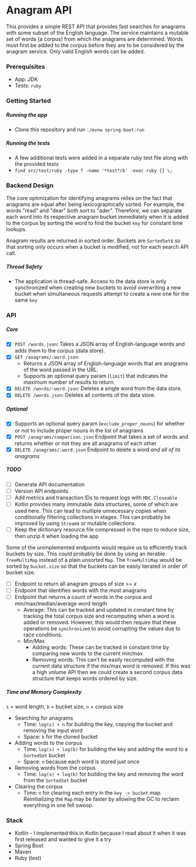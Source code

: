 # Anagram API
This provides a simple REST API that provides fast searches for anagrams with
some subset of the English language. The service maintains a mutable set
of words (a corpus) from which the anagrams are determined. Words must first be
added to the corpus before they are to be considered by the anagram
service. Only valid English words can be added.

### Prerequisites
* App: JDK
* Tests: `ruby`

### Getting Started
##### Running the app
* Clone this repository and run `./mvnw spring-boot:run`
##### Running the tests
* A few additional tests were added in a separate ruby test file along with the provided tests
* `find src/test/ruby -type f -name '*test*rb' -exec ruby {} \;`

### Backend Design
The core optimization for identifying anagrams relies on the fact that anagrams are equal after being
lexicographically sorted. For example, the words "read" and "dear" both sort to "ader". Therefore, we can
separate each word into its respective anagram bucket immediately when it is added to the corpus by
sorting the word to find the bucket `key` for constant time lookups.

Anagram results are returned in sorted order. Buckets are `SortedSet`s so that sorting only occurs
when a bucket is modified, not for each search API call.

##### Thread Safety
* The application is thread-safe. Access to the data store is only synchronized when creating new buckets
to avoid overwriting a new bucket when simultaneous requests attempt to create a new one for the same `key` 

### API

##### Core
- [x] `POST /words.json`: Takes a JSON array of English-language words and adds them to the corpus (data store).
- [x] `GET /anagrams/:word.json`:
  - Returns a JSON array of English-language words that are anagrams of the word passed in the URL.
  - Supports an optional query param (`limit`) that indicates the maximum number of results to return.
- [x] `DELETE /words/:word.json`: Deletes a single word from the data store.
- [x] `DELETE /words.json`: Deletes all contents of the data store.
##### Optional
- [x] Supports an optional query param (`exclude_proper_nouns`) for whether or not to include proper nouns in the list of anagrams
- [x] `POST /anagrams/comparison.json` Endpoint that takes a set of words and returns whether or not they are all anagrams of each other
- [x] `DELETE /anagrams/:word.json` Endpoint to delete a word *and all of its anagrams*

##### TODO
- [ ] Generate API documentation
- [ ] Version API endpoints
- [ ] Add metrics and transaction IDs to request logs with `MDC.Closeable`
- [ ] Kotlin provides many immutable data structures, some of which are used here. This can lead to
multiple unnecessary copies when conditionally filtering collections in stages. This can probably be
improved by using `Stream`s or mutable collections.
- [ ] Keep the dictionary resource file compressed in the repo to reduce size, then unzip it when loading the app

Some of the unimplemented endpoints would require us to efficiently track buckets by size. This could
probably be done by using an iterable `TreeMultiMap` instead of a plain unsorted `Map`. The `TreeMultiMap`
would be sorted by `bucket.size` so that the buckets can be easily iterated in order of bucket size.
- [ ] Endpoint to return all anagram groups of size >= *x*
- [ ] Endpoint that identifies words with the most anagrams 
- [ ] Endpoint that returns a count of words in the corpus and min/max/median/average word length
  - Average: This can be tracked and updated in constant time by tracking the total corpus size and recomputing
  when a word is added or removed. However, this would then require that these operations be `synchronized`
  to avoid corrupting the values due to race conditions.
  - Min/Max
    - Adding words: These can be tracked in constant time by comparing new words to the current min/max
    - Removing words: This can't be easily recomputed with the current data structure if the mix/max word is removed.
    If this was a high volume API then we could create a second corpus data structure that keeps words ordered by size. 

##### Time and Memory Complexity
`s` = word length, `b` = bucket size, `n` = corpus size
* Searching for anagrams
  - Time: `log(s) + n` for building the key, copying the bucket and removing the input word
  - Space: `b` for the cloned bucket
* Adding words to the corpus
  - Time: `log(s) + log(b)` for building the key and adding the word to a `SortedSet` bucket
  - Space: `n` because each word is stored just once
* Removing words from the corpus
  - Time: `log(s) + log(b)` for building the key and removing the word from the `SortedSet` bucket
* Clearing the corpus
  - Time: `n` for clearing each entry in the `key -> bucket` map. Reinitializing the `Map` may be
  faster by allowing the GC to reclaim everything in one fell swoop. 


### Stack
* Kotlin - I implemented this in Kotlin because I read about it when it was first released and
wanted to give it a try
* Spring Boot
* Maven
* Ruby (test)
  
